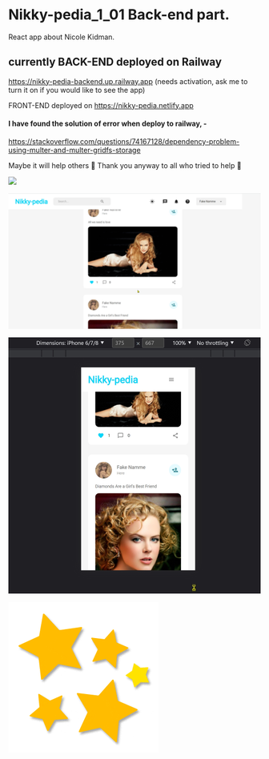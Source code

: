 # Nikky-pedia_1_01 Back-end part.
React app about Nicole Kidman.
<br>
## currently BACK-END deployed on Railway
https://nikky-pedia-backend.up.railway.app 
(needs activation, ask me to turn it on if you would like to see the app)

FRONT-END deployed on https://nikky-pedia.netlify.app
#### I have found the solution of error when deploy to railway, -
https://stackoverflow.com/questions/74167128/dependency-problem-using-multer-and-multer-gridfs-storage

Maybe it will help others 🙂
Thank you anyway to all who tried to help 🤝

![](https://github.com/Hacking-NASSA-with-HTML/nikky_pedia/blob/main/Nikky-pedia.gif)

![](https://github.com/Hacking-NASSA-with-HTML/nikky_pedia/blob/main/Nikky-pediA.jpg)

![](https://github.com/Hacking-NASSA-with-HTML/nikky_pedia/blob/main/Nikky-pediA_mobile.jpg)

![](https://github.com/Hacking-NASSA-with-HTML/Array_iteration_cheatsheet/blob/main/star.gif)
